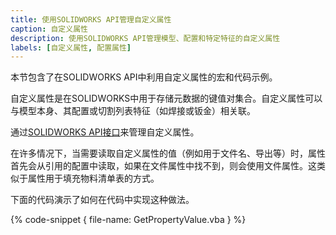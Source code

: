 ```yaml
---
title: 使用SOLIDWORKS API管理自定义属性
caption: 自定义属性
description: 使用SOLIDWORKS API管理模型、配置和特定特征的自定义属性
labels: [自定义属性, 配置属性]
---
```

本节包含了在SOLIDWORKS API中利用自定义属性的宏和代码示例。

自定义属性是在SOLIDWORKS中用于存储元数据的键值对集合。自定义属性可以与模型本身、其配置或切割列表特征（如焊接或钣金）相关联。

通过[SOLIDWORKS API接口](https://help.solidworks.com/2018/english/api/sldworksapi/SolidWorks.Interop.sldworks~SolidWorks.Interop.sldworks.ICustomPropertyManager.html)来管理自定义属性。

在许多情况下，当需要读取自定义属性的值（例如用于文件名、导出等）时，属性首先会从引用的配置中读取，如果在文件属性中找不到，则会使用文件属性。这类似于属性用于填充物料清单表的方式。

下面的代码演示了如何在代码中实现这种做法。

{% code-snippet { file-name: GetPropertyValue.vba } %}
